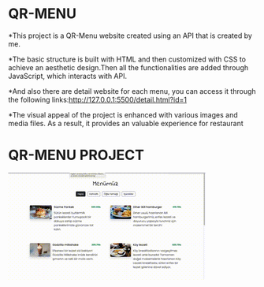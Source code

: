 <h1>QR-MENU</h1> 
*This project is a QR-Menu website created using an API that is created by me.



*The basic structure is built with HTML and then customized with CSS to achieve an aesthetic design.Then all  the functionalities are added through JavaScript, which interacts with API.

*And also there are detail website  for each menu, you can access it through the following links:http://127.0.0.1:5500/detail.html?id=1


*The visual appeal of the project is enhanced with various images and media files. As a result, it provides an valuable experience for restaurant 
<h1>QR-MENU PROJECT</h1>
<img src="/QRMENU.gif"/>
